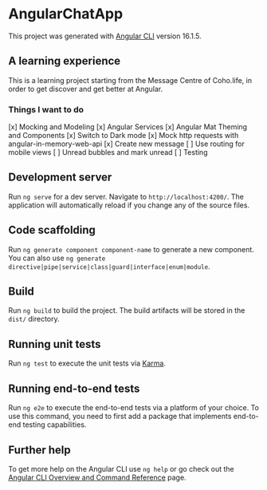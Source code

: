 # AngularChatApp

This project was generated with [Angular CLI](https://github.com/angular/angular-cli) version 16.1.5.

## A learning experience

This is a learning project starting from the Message Centre of Coho.life, in order to get discover and get better at Angular.

### Things I want to do
[x] Mocking and Modeling
[x] Angular Services
[x] Angular Mat Theming and Components
[x] Switch to Dark mode
[x] Mock http requests with angular-in-memory-web-api
[x] Create new message
[ ] Use routing for mobile views
[ ] Unread bubbles and mark unread
[ ] Testing

## Development server

Run `ng serve` for a dev server. Navigate to `http://localhost:4200/`. The application will automatically reload if you change any of the source files.

## Code scaffolding

Run `ng generate component component-name` to generate a new component. You can also use `ng generate directive|pipe|service|class|guard|interface|enum|module`.

## Build

Run `ng build` to build the project. The build artifacts will be stored in the `dist/` directory.

## Running unit tests

Run `ng test` to execute the unit tests via [Karma](https://karma-runner.github.io).

## Running end-to-end tests

Run `ng e2e` to execute the end-to-end tests via a platform of your choice. To use this command, you need to first add a package that implements end-to-end testing capabilities.

## Further help

To get more help on the Angular CLI use `ng help` or go check out the [Angular CLI Overview and Command Reference](https://angular.io/cli) page.
